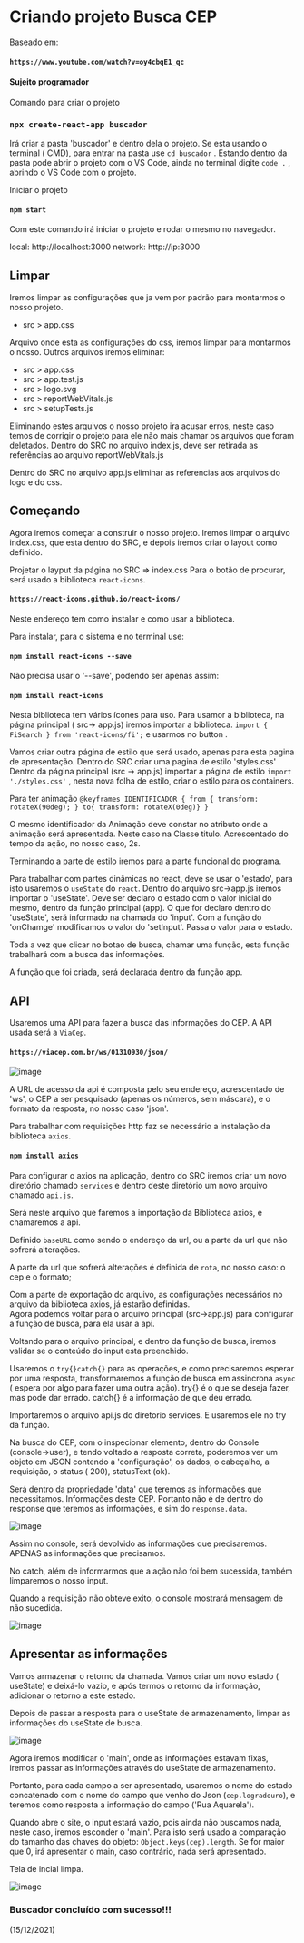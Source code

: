 # Criando projeto Busca CEP

Baseado em:
#### `https://www.youtube.com/watch?v=oy4cbqE1_qc`
#### Sujeito programador 


Comando para criar o projeto
### `npx create-react-app buscador`

Irá criar a pasta 'buscador' e dentro dela o projeto.
Se esta usando o terminal ( CMD), para entrar na pasta use `cd buscador` .
Estando dentro da pasta pode abrir o projeto com o VS Code,  ainda no terminal digite `code .` , abrindo o VS Code  com o projeto.

Iniciar o projeto
#### `npm start`
Com este comando irá iniciar o projeto e rodar o mesmo no navegador.

local: http://localhost:3000
network: http://ip:3000

## Limpar
Iremos limpar as configurações que ja vem por padrão para montarmos o nosso projeto.
* src > app.css 

Arquivo onde esta as configurações do css, iremos limpar para montarmos o nosso. 
Outros arquivos iremos eliminar:
* src > app.css 
* src > app.test.js
* src > logo.svg
* src > reportWebVitals.js
* src > setupTests.js

Eliminando estes arquivos o nosso projeto ira acusar erros,  neste caso temos de corrigir o projeto para ele não mais chamar os arquivos que foram deletados.
Dentro do SRC no arquivo index.js, deve ser retirada as referências ao arquivo reportWebVitals.js 

Dentro do SRC no arquivo app.js eliminar as referencias aos arquivos do logo e do css.

## Começando 
Agora iremos começar a construir o nosso projeto. 
Iremos limpar o arquivo index.css, que esta dentro do SRC, e depois iremos criar o layout como definido. 

Projetar o layput da página no SRC => index.css
Para o botão de procurar, será usado a biblioteca `react-icons`.

#### `https://react-icons.github.io/react-icons/`

Neste endereço tem como instalar e como usar a biblioteca.

Para instalar, para o sistema e no terminal use:
#### `npm install react-icons --save`
Não precisa usar o '--save', podendo ser apenas assim:
#### `npm install react-icons`

Nesta biblioteca tem vários ícones para uso. 
Para usamor a biblioteca, na página principal ( src-> app.js) iremos importar a biblioteca.
 `import { FiSearch } from 'react-icons/fi';`
 e usarmos no button . 

Vamos criar outra página de estilo que será usado, apenas para esta pagina de apresentação. 
Dentro do SRC criar uma pagina de estilo 'styles.css'
Dentro da página principal (src -> app.js) importar a página de estilo `import './styles.css'` , nesta nova folha de estilo, criar o estilo para os containers.

Para ter animação
`@keyframes IDENTIFICADOR { from { transform: rotateX(90deg); } to{ transform: rotateX(0deg)} }`

O mesmo identificador da Animação deve constar no atributo onde a animação será apresentada. Neste caso na Classe titulo. Acrescentado do tempo da ação, no nosso caso, 2s.

Terminando a parte de estilo iremos para a parte funcional do programa.

Para trabalhar com partes dinâmicas no react, deve se usar o 'estado', para isto usaremos o `useState` do `react`. 
Dentro do arquivo src->app.js iremos importar o 'useState'.
Deve ser declaro o estado com o valor inicial do mesmo, dentro da função principal (app).
O que for declaro dentro do 'useState', será informado na chamada do 'input'.
Com a função do 'onChamge' modificamos o valor do 'setInput'. Passa o valor para o estado.

Toda a vez que clicar no botao de busca,  chamar  uma função, esta função trabalhará com a busca das informações.

A   função que foi criada, será declarada dentro da função app. 

## API

Usaremos uma API  para fazer a busca das informações do CEP.
A API usada será a `ViaCep`.
#### `https://viacep.com.br/ws/01310930/json/`

![image](https://user-images.githubusercontent.com/1613816/146113117-b5bcb676-7c80-4f99-b587-2057856f602c.png)


A URL de acesso da api é composta pelo seu endereço, acrescentado de 'ws', o CEP a ser pesquisado (apenas os números, sem máscara), e o formato da resposta,  no nosso caso 'json'.

Para trabalhar com requisições http faz se necessário a instalação da biblioteca `axios`.
#### `npm install axios`

Para configurar o axios na aplicação, dentro do SRC iremos criar um novo diretório chamado `services` e dentro deste diretório um novo arquivo chamado `api.js`.

Será neste arquivo que faremos a importação da Biblioteca axios,  e chamaremos a api.

Definido `baseURL` como sendo o endereço da url, ou a parte da url que não sofrerá alterações. 

A parte da url que sofrerá alterações é definida de `rota`, no nosso caso: o cep e o formato;

Com a parte de exportação do arquivo, as configurações necessários no arquivo da biblioteca axios,  já estarão definidas.  
Agora podemos voltar para o arquivo principal (src->app.js) para configurar a função de busca, para ela usar a api. 

Voltando para o arquivo principal, e dentro da função de busca, iremos validar se o conteúdo do input esta preenchido.

Usaremos o `try{}catch{}` para as operações, e como precisaremos esperar por uma resposta, transformaremos a função de busca em assincrona `async` ( espera por algo para fazer uma outra ação).
try{} é o que se deseja fazer, mas pode dar errado.
catch{} é a informação de que deu errado.

Importaremos o arquivo api.js do diretorio services. E usaremos ele no try da função.

Na busca do CEP, com o inspecionar elemento,  dentro do Console (console->user),  e tendo voltado a resposta correta, poderemos ver um objeto em JSON contendo a 'configuração', os dados, o cabeçalho, a requisição, o status ( 200), statusText (ok). 

Será dentro da propriedade 'data' que teremos as informações que necessitamos. Informações deste CEP.
Portanto não é de dentro do response que teremos as informações,  e sim do `response.data`.

![image](https://user-images.githubusercontent.com/1613816/146112968-9fd84aa3-8ee0-4cae-8bc6-c52bf4f37058.png)

Assim no console, será devolvido as informações que precisaremos. APENAS as informações que precisamos.

No catch, além de informarmos que a ação não foi bem sucessida,  também limparemos o nosso input. 

Quando a requisição não obteve exito, o console mostrará mensagem de não sucedida.

![image](https://user-images.githubusercontent.com/1613816/146113629-7b04a629-51ed-4349-bf15-91c81445b738.png)

## Apresentar as informações

Vamos armazenar o retorno da chamada.
Vamos criar um novo estado ( useState) e deixá-lo vazio, e após termos o retorno da informação, adicionar o retorno a este estado.

Depois de passar a resposta para o useState de armazenamento, limpar as informações do useState de busca. 

![image](https://user-images.githubusercontent.com/1613816/146114544-80b49887-5b9b-463f-ae1c-09c2c83e140b.png)

Agora iremos modificar o 'main', onde as informações estavam fixas,  iremos passar as informações através do useState de armazenamento. 

Portanto, para cada campo a ser apresentado, usaremos o nome do estado concatenado com o nome do campo que venho do Json (`cep.logradouro`), e teremos como resposta a informação do campo ('Rua Aquarela').

Quando abre o site, o  input estará vazio, pois ainda não buscamos nada, neste caso, iremos esconder o 'main'. 
Para isto será usado a comparação do tamanho das chaves do objeto: `Object.keys(cep).length`. Se for maior que 0, irá apresentar o main, caso contrário, nada será apresentado. 

Tela de incial limpa.

![image](https://user-images.githubusercontent.com/1613816/146116332-58cad1d4-a69b-4b19-8b01-06453786cf4e.png)


### Buscador concluído com sucesso!!!

(15/12/2021)













